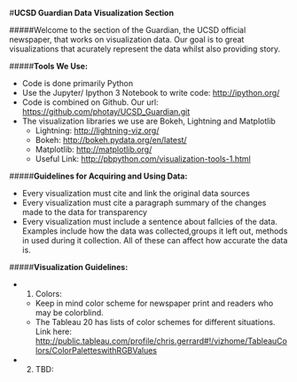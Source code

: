 #**UCSD Guardian Data Visualization Section**

#####Welcome to the section of the Guardian, the UCSD official newspaper, that works on visualization data. Our goal is to great visualizations that acurately represent the data whilst also providing story. 

#####**Tools We Use:**
  * Code is done primarily Python
  * Use the Jupyter/ Ipython 3 Notebook to write code: http://ipython.org/
  * Code is combined on Github. Our url: https://github.com/photay/UCSD_Guardian.git
  * The visualization libraries we use are Bokeh, Lightning and Matplotlib
      * Lightning: http://lightning-viz.org/
      * Bokeh: http://bokeh.pydata.org/en/latest/
      * Matplotlib: http://matplotlib.org/
      * Useful Link: http://pbpython.com/visualization-tools-1.html


#####**Guidelines for Acquiring and Using Data:**
  * Every visualization must cite and link the original data sources
  * Every visualization must cite a paragraph summary of the changes made to the data for transparency
  * Every visualization must include a sentence about fallcies of the data. Examples include how the data was collected,groups it left out, methods in used during it collection. All of these can affect how accurate the data is. 


#####**Visualization Guidelines:**
* 1. Colors: 
  * Keep in mind color scheme for newspaper print and readers who may be colorblind. 
  * The Tableau 20 has lists of color schemes for different situations. Link here: http://public.tableau.com/profile/chris.gerrard#!/vizhome/TableauColors/ColorPaletteswithRGBValues
* 2. TBD: 

